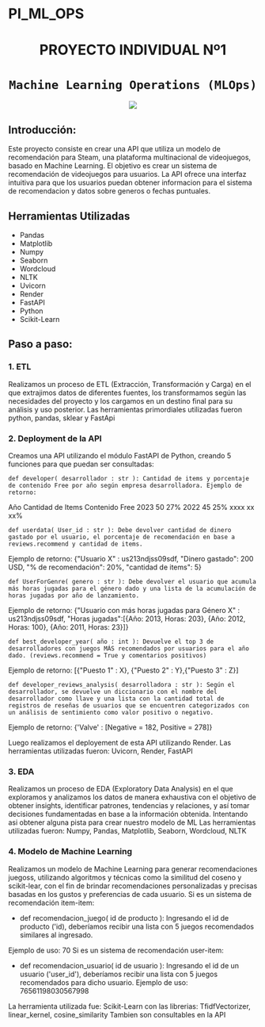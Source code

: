 # PI_ML_OPS
# <h1 align=center> **PROYECTO INDIVIDUAL Nº1** </h1>

# <h1 align=center>**`Machine Learning Operations (MLOps)`**</h1>

<p align=center><img src=https://www.folio3.ai/wp-content/uploads/2023/03/Asset-4-788x301.png><p>

## **Introducción:**
Este proyecto consiste en crear una API que utiliza un modelo de recomendación para Steam, una plataforma multinacional de videojuegos, basado en Machine Learning. El objetivo es crear un sistema de recomendación de videojuegos para usuarios. La API ofrece una interfaz intuitiva para que los usuarios puedan obtener informacion para el sistema de recomendacion y datos sobre generos o fechas puntuales. 

## **Herramientas Utilizadas**
+ Pandas
+ Matplotlib
+ Numpy
+ Seaborn
+ Wordcloud
+ NLTK
+ Uvicorn
+ Render
+ FastAPI
+ Python
+ Scikit-Learn

## **Paso a paso:**
### 1. ETL
Realizamos un proceso de ETL (Extracción, Transformación y Carga) en el que extrajimos datos de diferentes fuentes, los transformamos según las necesidades del proyecto y los cargamos en un destino final para su análisis y uso posterior. Las herramientas primordiales utilizadas fueron python, pandas, sklear y FastApi
### 2. Deployment de la API
Creamos una API utilizando el módulo FastAPI de Python, creando 5 funciones para que puedan ser consultadas:


    def developer( desarrollador : str ): Cantidad de items y porcentaje de contenido Free por año según empresa desarrolladora. Ejemplo de retorno:

Año 	Cantidad de Items 	Contenido Free
2023 	50 	27%
2022 	45 	25%
xxxx 	xx 	xx%

    def userdata( User_id : str ): Debe devolver cantidad de dinero gastado por el usuario, el porcentaje de recomendación en base a reviews.recommend y cantidad de items.

Ejemplo de retorno: {"Usuario X" : us213ndjss09sdf, "Dinero gastado": 200 USD, "% de recomendación": 20%, "cantidad de items": 5}

    def UserForGenre( genero : str ): Debe devolver el usuario que acumula más horas jugadas para el género dado y una lista de la acumulación de horas jugadas por año de lanzamiento.

Ejemplo de retorno: {"Usuario con más horas jugadas para Género X" : us213ndjss09sdf, "Horas jugadas":[{Año: 2013, Horas: 203}, {Año: 2012, Horas: 100}, {Año: 2011, Horas: 23}]}

    def best_developer_year( año : int ): Devuelve el top 3 de desarrolladores con juegos MÁS recomendados por usuarios para el año dado. (reviews.recommend = True y comentarios positivos)

Ejemplo de retorno: [{"Puesto 1" : X}, {"Puesto 2" : Y},{"Puesto 3" : Z}]

    def developer_reviews_analysis( desarrolladora : str ): Según el desarrollador, se devuelve un diccionario con el nombre del desarrollador como llave y una lista con la cantidad total de registros de reseñas de usuarios que se encuentren categorizados con un análisis de sentimiento como valor positivo o negativo.

Ejemplo de retorno: {'Valve' : [Negative = 182, Positive = 278]}
  
Luego realizamos el deployement de esta API utilizando Render. 
Las herramientas utilizadas fueron: Uvicorn, Render, FastAPI
### 3. EDA
Realizamos un proceso de EDA (Exploratory Data Analysis) en el que exploramos y analizamos los datos de manera exhaustiva con el objetivo de obtener insights, identificar patrones, tendencias y relaciones, y así tomar decisiones fundamentadas en base a la información obtenida. Intentando asi obtener alguna pista para crear nuestro modelo de ML
Las herramientas utilizadas fueron: Numpy, Pandas, Matplotlib, Seaborn, Wordcloud, NLTK
### 4. Modelo de Machine Learning
Realizamos un modelo de Machine Learning para generar recomendaciones juegoss, utilizando algoritmos y técnicas como la similitud del coseno y scikit-lear, con el fin de brindar recomendaciones personalizadas y precisas basadas en los gustos y preferencias de cada usuario.
 Si es un sistema de recomendación item-item:

- def recomendacion_juego( id de producto ): Ingresando el id de producto ('id), deberíamos recibir una lista con 5 juegos recomendados similares al ingresado.

 Ejemplo de uso: 70
 Si es un sistema de recomendación user-item:

- def recomendacion_usuario( id de usuario ): Ingresando el id de un usuario ('user_id'), deberíamos recibir una lista con 5 juegos recomendados para dicho usuario.
 Ejemplo de uso: 76561198030567998


La herramienta utilizada fue: Scikit-Learn con las librerias: TfidfVectorizer, linear_kernel, cosine_similarity
Tambien son consultables en la API

